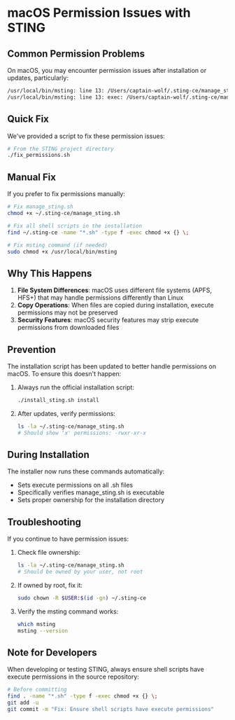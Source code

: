 # macOS Permission Issues with STING

## Common Permission Problems

On macOS, you may encounter permission issues after installation or updates, particularly:

```bash
/usr/local/bin/msting: line 13: /Users/captain-wolf/.sting-ce/manage_sting.sh: Permission denied
/usr/local/bin/msting: line 13: exec: /Users/captain-wolf/.sting-ce/manage_sting.sh: cannot execute: Undefined error: 0
```

## Quick Fix

We've provided a script to fix these permission issues:

```bash
# From the STING project directory
./fix_permissions.sh
```

## Manual Fix

If you prefer to fix permissions manually:

```bash
# Fix manage_sting.sh
chmod +x ~/.sting-ce/manage_sting.sh

# Fix all shell scripts in the installation
find ~/.sting-ce -name "*.sh" -type f -exec chmod +x {} \;

# Fix msting command (if needed)
sudo chmod +x /usr/local/bin/msting
```

## Why This Happens

1. **File System Differences**: macOS uses different file systems (APFS, HFS+) that may handle permissions differently than Linux
2. **Copy Operations**: When files are copied during installation, execute permissions may not be preserved
3. **Security Features**: macOS security features may strip execute permissions from downloaded files

## Prevention

The installation script has been updated to better handle permissions on macOS. To ensure this doesn't happen:

1. Always run the official installation script:
   ```bash
   ./install_sting.sh install
   ```

2. After updates, verify permissions:
   ```bash
   ls -la ~/.sting-ce/manage_sting.sh
   # Should show 'x' permissions: -rwxr-xr-x
   ```

## During Installation

The installer now runs these commands automatically:
- Sets execute permissions on all .sh files
- Specifically verifies manage_sting.sh is executable
- Sets proper ownership for the installation directory

## Troubleshooting

If you continue to have permission issues:

1. Check file ownership:
   ```bash
   ls -la ~/.sting-ce/manage_sting.sh
   # Should be owned by your user, not root
   ```

2. If owned by root, fix it:
   ```bash
   sudo chown -R $USER:$(id -gn) ~/.sting-ce
   ```

3. Verify the msting command works:
   ```bash
   which msting
   msting --version
   ```

## Note for Developers

When developing or testing STING, always ensure shell scripts have execute permissions in the source repository:

```bash
# Before committing
find . -name "*.sh" -type f -exec chmod +x {} \;
git add -u
git commit -m "Fix: Ensure shell scripts have execute permissions"
```